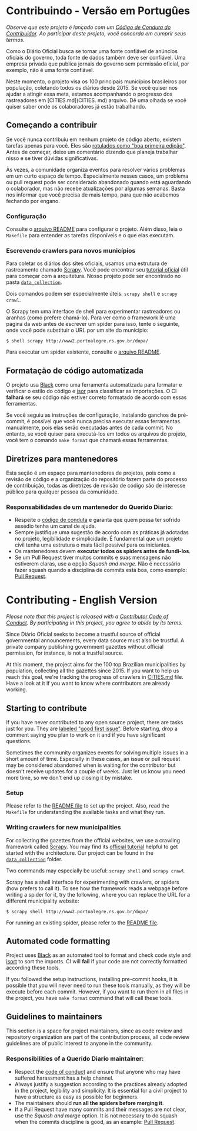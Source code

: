 # Contribuindo - Versão em Portugûes

*Observe que este projeto é lançado com um [Código de Conduta do Contribuidor](CODE_OF_CONDUCT.md). Ao participar deste projeto, você concorda em cumprir seus termos.*

Como o Diário Oficial busca se tornar uma fonte confiável de anúncios oficiais do governo, toda fonte de dados também deve ser confiável. Uma empresa privada que publica jornais do governo sem permissão oficial, por exemplo, não é uma fonte confiável.

Neste momento, o projeto visa os 100 principais municípios brasileiros por população, coletando todos os diários desde 2015. Se você quiser nos ajudar a atingir essa meta, estamos acompanhando o progresso dos rastreadores em [CITIES.md](CITIES. md) arquivo. Dê uma olhada se você quiser saber onde os colaboradores já estão trabalhando.

## Começando a contribuir

Se você nunca contribuiu em nenhum projeto de código aberto, existem tarefas apenas para você. Eles são [rotulados como "boa primeira edição"](https://github.com/okfn-brasil/diario-oficial/issues?q=is%3Aissue+is%3Aopen+label%3A%22good+first+issue%22 ). Antes de começar, deixe um comentário dizendo que planeja trabalhar nisso e se tiver dúvidas significativas.

Às vezes, a comunidade organiza eventos para resolver vários problemas em um curto espaço de tempo. Especialmente nesses casos, um problema ou pull request pode ser considerado abandonado quando está aguardando o colaborador, mas não recebe atualizações por algumas semanas. Basta nos informar que você precisa de mais tempo, para que não acabemos fechando por engano.

### Configuração

Consulte o [arquivo README](README.md) para configurar o projeto. Além disso, leia o `Makefile` para entender as tarefas disponíveis e o que elas executam.

### Escrevendo crawlers para novos municípios

Para coletar os diários dos sites oficiais, usamos uma estrutura de rastreamento
chamado [Scrapy](https://docs.scrapy.org). Você pode encontrar seu
[tutorial oficial](https://docs.scrapy.org/en/latest/intro/tutorial.html) útil
para começar com a arquitetura. Nosso projeto pode ser encontrado no
pasta [`data_collection`](data_collection).

Dois comandos podem ser especialmente úteis: `scrapy shell` e `scrapy crawl`.

O Scrapy tem uma interface de shell para experimentar rastreadores ou aranhas (como
prefere chamá-lo). Para ver como o framework lê uma página da web antes de escrever um
spider para isso, tente o seguinte, onde você pode substituir o URL por um
site do município:

```consola
$ shell scrapy http://www2.portoalegre.rs.gov.br/dopa/
```

Para executar um spider existente, consulte o [arquivo README](README.md).

## Formatação de código automatizada

O projeto usa [Black](https://github.com/psf/black) como uma ferramenta automatizada para formatar e verificar o estilo do código e
[isor](https://github.com/pycqa/isor) para classificar as importações. O CI **falhará** se seu código não estiver correto
formatado de acordo com essas ferramentas.

Se você seguiu as instruções de configuração, instalando ganchos de pré-commit, é possível que você nunca
precisa executar essas ferramentas manualmente, pois elas serão executadas antes de cada commit. No entanto, se você quiser
para executá-los em todos os arquivos do projeto, você tem o comando `make format` que chamará essas ferramentas.

## Diretrizes para mantenedores

Esta seção é um espaço para mantenedores de projetos, pois como a revisão de código e a organização do repositório fazem parte do processo de contribuição, todas as diretrizes de revisão de código são de interesse público para qualquer pessoa da comunidade.

### Responsabilidades de um mantenedor do Querido Diario:

- Respeite o [código de conduta](https://github.com/okfn-brasil/querido-diario/blob/main/CODE_OF_CONDUCT.md) e garanta que quem possa ter sofrido assédio tenha um canal de ajuda.
- Sempre justifique uma sugestão de acordo com as práticas já adotadas no projeto, legibilidade e simplicidade. É fundamental que um projeto civil tenha uma estrutura o mais fácil possível para os iniciantes.
- Os mantenedores devem **executar todos os spiders antes de fundi-los**.
- Se um Pull Request tiver muitos commits e suas mensagens não estiverem claras, use a opção *Squash and merge*. Não é necessário fazer squash quando a disciplina de commits está boa, como exemplo: [Pull Request](https://github.com/okfn-brasil/querido-diario/pull/252/commits).


# Contributing - English Version

*Please note that this project is released with a [Contributor Code of Conduct](CODE_OF_CONDUCT.md). By participating in this project, you agree to abide by its terms.*

Since Diário Oficial seeks to become a trustful source of official governmental announcements, every data source must also be trustful. A private company publishing government gazettes without official permission, for instance, is not a trustful source.

At this moment, the project aims for the 100 top Brazilian municipalities by population, collecting all the gazettes since 2015. If you want to help us reach this goal, we're tracking the progress of crawlers in [CITIES.md](CITIES.md) file. Have a look at it if you want to know where contributors are already working.

## Starting to contribute

If you have never contributed to any open source project, there are tasks just for you. They are [labeled "good first issue"](https://github.com/okfn-brasil/diario-oficial/issues?q=is%3Aissue+is%3Aopen+label%3A%22good+first+issue%22). Before starting, drop a comment saying you plan to work on it and if you have significant questions.

Sometimes the community organizes events for solving multiple issues in a short amount of time. Especially in these cases, an issue or pull request may be considered abandoned when is waiting for the contributor but doesn't receive updates for a couple of weeks. Just let us know you need more time, so we don't end up closing it by mistake.

### Setup

Please refer to the [README file](README.md) to set up the project. Also, read the `Makefile` for understanding the available tasks and what they run.

### Writing crawlers for new municipalities

For collecting the gazettes from the official websites, we use a crawling framework
called [Scrapy](https://docs.scrapy.org). You may find its
[official tutorial](https://docs.scrapy.org/en/latest/intro/tutorial.html) helpful
to get started with the architecture. Our project can be found in the
[`data_collection`](data_collection) folder.

Two commands may especially be useful: `scrapy shell` and `scrapy crawl`.

Scrapy has a shell interface for experimenting with crawlers, or spiders (how
prefers to call it). To see how the framework reads a webpage before writing a
spider for it, try the following, where you can replace the URL for a different
municipality website:

```console
$ scrapy shell http://www2.portoalegre.rs.gov.br/dopa/
```

For running an existing spider, please refer to the [README file](README.md).

## Automated code formatting

Project uses [Black](https://github.com/psf/black) as an automated tool to format and check code style and
[isort](https://github.com/pycqa/isort) to sort the imports. CI will **fail** if your code are not correctly
formatted according these tools.

If you followed the setup instructions, installing pre-commit hooks, it is possible that you will never
need to run these tools manually, as they will be execute before each commit. However, if you want
to run them in all files in the project, you have `make format` command that will call these tools.

## Guidelines to maintainers

This section is a space for project maintainers, since as code review and repository organization are part of the contribution process, all code review guidelines are of public interest to anyone in the community.

### Responsibilities of a Querido Diario maintainer:

- Respect the [code of conduct](https://github.com/okfn-brasil/querido-diario/blob/main/CODE_OF_CONDUCT.md) and ensure that anyone who may have suffered harassment has a help channel.
- Always justify a suggestion according to the practices already adopted in the project, legibility and simplicity. It is essential for a civil project to have a structure as easy as possible for beginners.
- The maintainers should **run all the spiders before merging it**.
- If a Pull Request have many commits and their messages are not clear, use the *Squash and merge* option. It is not necessary to do squash when the commits discipline is good, as an example: [Pull Request](https://github.com/okfn-brasil/querido-diario/pull/252/commits).
